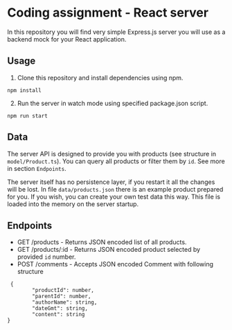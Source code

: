 # Coding assignment - React server
In this repository you will find very simple Express.js server you will use as a backend
mock for your React application.

## Usage
1. Clone this repository and install dependencies using npm.
```
npm install
```
2. Run the server in watch mode using specified package.json script.
```
npm run start
```

## Data
The server API is designed to provide you with products (see structure in `model/Product.ts`). You can query all products or filter them by `id`. See more in section `Endpoints`.

The server itself has no persistence layer, if you restart it all the changes will be lost.
In file `data/products.json` there is an example product prepared for you. If you wish, you can create your own test data this way.
This file is loaded into the memory on the server startup.

## Endpoints
- GET /products - Returns JSON encoded list of all products.
- GET /products/:id - Returns JSON encoded product selected by provided `id` number.
- POST /comments - Accepts JSON encoded Comment with following structure 
```
 {
        "productId": number,
        "parentId": number,
        "authorName": string,
        "dateGmt": string,
        "content": string
}
```



